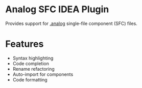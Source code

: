 # Analog SFC IDEA Plugin

Provides support for [.analog](https://analogjs.org/) single-file component (SFC) files.

# Features

- Syntax highlighting
- Code completion
- Rename refactoring
- Auto-import for components
- Code formatting
